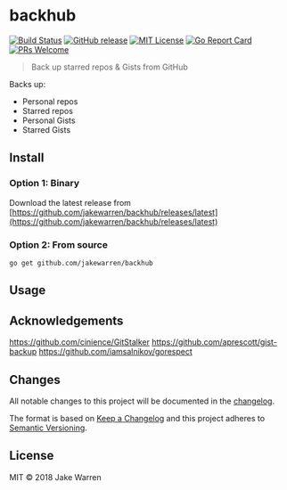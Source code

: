 # backhub
 
[![Build Status](https://travis-ci.org/jakewarren/backhub.svg?branch=master)](https://travis-ci.org/jakewarren/backhub/)
[![GitHub release](http://img.shields.io/github/release/jakewarren/backhub.svg?style=flat-square)](https://github.com/jakewarren/backhub/releases])
[![MIT License](http://img.shields.io/badge/license-MIT-blue.svg?style=flat-square)](https://github.com/jakewarren/backhub/blob/master/LICENSE)
[![Go Report Card](https://goreportcard.com/badge/github.com/jakewarren/backhub)](https://goreportcard.com/report/github.com/jakewarren/backhub)
[![PRs Welcome](https://img.shields.io/badge/PRs-welcome-brightgreen.svg?style=shields)](http://makeapullrequest.com)

> Back up starred repos & Gists from GitHub

Backs up:
* Personal repos
* Starred repos
* Personal Gists
* Starred Gists

## Install
### Option 1: Binary

Download the latest release from [https://github.com/jakewarren/backhub/releases/latest](https://github.com/jakewarren/backhub/releases/latest)

### Option 2: From source

```
go get github.com/jakewarren/backhub
```

## Usage
## Acknowledgements

https://github.com/cinience/GitStalker
https://github.com/aprescott/gist-backup
https://github.com/iamsalnikov/gorespect

## Changes

All notable changes to this project will be documented in the [changelog].

The format is based on [Keep a Changelog](http://keepachangelog.com/) and this project adheres to [Semantic Versioning](http://semver.org/).

## License

MIT © 2018 Jake Warren

[changelog]: https://github.com/jakewarren/backhub/blob/master/CHANGELOG.md
